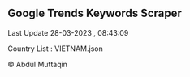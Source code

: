

## Google Trends Keywords Scraper 
 
Last Update 28-03-2023 , 08:43:09

Country List :
VIETNAM.json



© Abdul Muttaqin 
